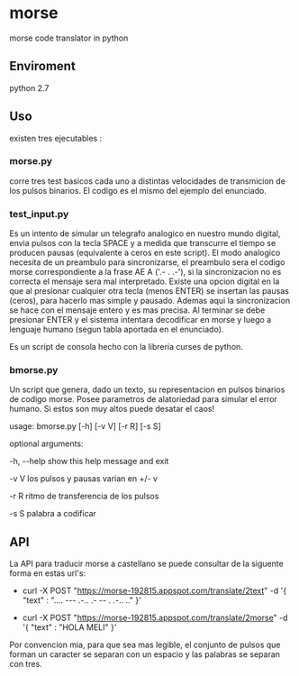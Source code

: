 # morse
morse code translator in python

## Enviroment

python 2.7

## Uso

existen tres ejecutables : 

### morse.py 

corre tres test basicos cada uno a distintas velocidades de transmicion de los pulsos binarios. El codigo es el mismo del ejemplo del enunciado. 

### test_input.py

Es un intento de simular un telegrafo analogico en nuestro mundo digital, envia pulsos con la tecla SPACE y a medida que transcurre el tiempo se producen pausas (equivalente a ceros en este script). El modo analogico necesita de un preambulo para sincronizarse, el preambulo sera el codigo morse correspondiente a la frase AE A ('.- .   .-'), si la sincronizacion no es correcta el mensaje sera mal interpretado.
Existe una opcion digital en la que al presionar cualquier otra tecla (menos ENTER) se insertan las pausas (ceros), para hacerlo mas simple y pausado. Ademas aqui la sincronizacion se hace con el mensaje entero y es mas precisa.
Al terminar se debe presionar ENTER y el sistema intentara decodificar en morse y luego a lenguaje humano (segun tabla aportada en el enunciado).

Es un script de consola hecho con la libreria curses de python. 

### bmorse.py

Un script que genera, dado un texto, su representacion en pulsos binarios de codigo morse. Posee parametros de alatoriedad para simular el error humano. Si estos son muy altos puede desatar el caos!

usage: bmorse.py [-h] [-v V] [-r R] [-s S]

optional arguments:

  -h, --help  show this help message and exit
  
  -v V        los pulsos y pausas varian en +/- v
  
  -r R        ritmo de transferencia de los pulsos
  
  -s S        palabra a codificar

## API

La API para traducir morse a castellano se puede consultar de la siguente forma en estas url's:

* curl -X POST "https://morse-192815.appspot.com/translate/2text" -d '{ "text" : ".... --- .-.. .-   -- . .-.. .." }'

* curl -X POST "https://morse-192815.appspot.com/translate/2morse" -d '{ "text" : "HOLA MELI" }'

Por convencion mia, para que sea mas legible, el conjunto de pulsos que forman un caracter se separan con un espacio y las palabras se separan con tres.

